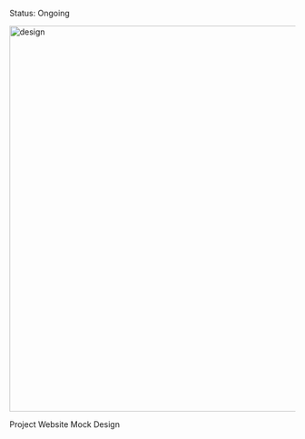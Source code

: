 Status: Ongoing 

<img width="679" alt="design" src="https://github.com/VictoriaAPineda/React_DeliciousSweets_Site/assets/108495349/8745e7a3-23fa-4a87-99ba-25093472a599">

Project Website Mock Design 
